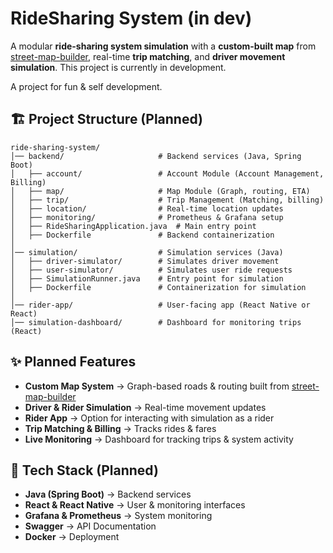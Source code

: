 # RideSharing System (in dev)

A modular **ride-sharing system simulation** with a **custom-built map** from [street-map-builder](https://github.com/HamzaElzarw-2022/street-map-builder), real-time **trip matching**, and **driver movement simulation**. This project is currently in development.

A project for fun & self development.

## 🏗️ Project Structure (Planned)  

```
ride-sharing-system/
│── backend/                     # Backend services (Java, Spring Boot)
│   ├── account/                 # Account Module (Account Management, Billing)
│   ├── map/                     # Map Module (Graph, routing, ETA)
│   ├── trip/                    # Trip Management (Matching, billing)
│   ├── location/                # Real-time location updates
│   ├── monitoring/              # Prometheus & Grafana setup
│   ├── RideSharingApplication.java  # Main entry point
│   ├── Dockerfile               # Backend containerization
│
│── simulation/                  # Simulation services (Java)
│   ├── driver-simulator/        # Simulates driver movement
│   ├── user-simulator/          # Simulates user ride requests
│   ├── SimulationRunner.java    # Entry point for simulation
│   ├── Dockerfile               # Containerization for simulation
│
│── rider-app/                   # User-facing app (React Native or React)
│── simulation-dashboard/        # Dashboard for monitoring trips (React)
```

## ✨ Planned Features
- **Custom Map System** → Graph-based roads & routing built from [street-map-builder](https://github.com/HamzaElzarw-2022/street-map-builder)
- **Driver & Rider Simulation** → Real-time movement updates
- **Rider App** → Option for interacting with simulation as a rider
- **Trip Matching & Billing** → Tracks rides & fares
- **Live Monitoring** → Dashboard for tracking trips & system activity

## 🚀 Tech Stack (Planned)
- **Java (Spring Boot)** → Backend services
- **React & React Native** → User & monitoring interfaces
- **Grafana & Prometheus** → System monitoring
- **Swagger** → API Documentation
- **Docker** → Deployment